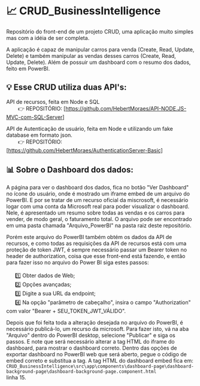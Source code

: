 # :chart_with_upwards_trend: CRUD_BusinessIntelligence
 
Repositório do front-end de um projeto CRUD, uma aplicação muito simples mas com a idéia de ser completa.

A aplicação é capaz de manipular carros para venda (Create, Read, Update, Delete) e também manipular as vendas desses carros (Create, Read, Update, Delete). Além de possuir um dashboard com o resumo dos dados, feito em PowerBI.

## :bulb: Esse CRUD utiliza duas API's:

API de recursos, feita em Node e SQL <br>
&nbsp; &nbsp; &nbsp; &nbsp; :point_right: REPOSITÓRIO: [https://github.com/HebertMoraes/API-NODE.JS-MVC-com-SQL-Server]

API de Autenticação de usuário, feita em Node e utilizando um fake database em formato json. <br>
&nbsp; &nbsp; &nbsp; &nbsp; :point_right: REPOSITÓRIO: [https://github.com/HebertMoraes/AuthenticationServer-Basic]
      
## :bar_chart: Sobre o Dashboard dos dados:

A página para ver o dashboard dos dados, fica no botão "Ver Dashboard" no ícone do usuário, onde é mostrado um iframe embed de um arquivo do PowerBI. E por se tratar de um recurso oficial da miscrosoft, é necessário logar com uma conta da Microsoft real para poder visualizar o dashboard. Nele, é apresentado um resumo sobre todas as vendas e os carros para vender, de modo geral, o faturamento total. O arquivo pode ser encontrado em uma pasta chamada "Arquivo_PowerBI" na pasta raiz deste repositório.

Porém este arquivo do PowerBI também obtém os dados da API de recursos, e como todas as requisições da API de recursos está com uma proteção de token JWT, é sempre necessário passar um Bearer token no header de authorization, coisa que esse front-end está fazendo, e então para fazer isso no arquivo do Power BI siga estes passos: <br> <br>
&nbsp; &nbsp; &nbsp; 1️⃣ Obter dados de Web; <br>
&nbsp; &nbsp; &nbsp; 2️⃣ Opções avançadas; <br>
&nbsp; &nbsp; &nbsp; 3️⃣ Digite a sua URL da endpoint; <br>
&nbsp; &nbsp; &nbsp; 4️⃣ Na opção "parâmetro de cabeçalho", insira o campo "Authorization" com valor "Bearer + SEU_TOKEN_JWT_VÁLIDO". <br>
  
Depois que foi feita toda a alteração desejada no arquivo do PowerBI, é necessário publicá-lo, um recurso da microsoft. Para fazer isto, vá na aba "Arquivo" dentro do PowerBI desktop, selecione "Publicar" e siga os passos. E note que será necessário alterar a tag HTML do iframe do dashboard, para mostrar o dashboard correto. Dentro das opções de exportar dashboard no PowerBI web que será aberto, pegue o código de embed correto e substitua a tag. A tag HTML do dashboard embed fica em: <br> 
`CRUD_BusinessIntelligence\src\app\components\dashboard-page\dashboard-background-page\dashboard-background-page.component.html` <br> 
linha 15.
